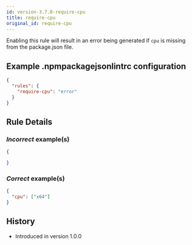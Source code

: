 ```yaml
---
id: version-3.7.0-require-cpu
title: require-cpu
original_id: require-cpu
---
```


Enabling this rule will result in an error being generated if `cpu` is missing from the package.json file.

## Example .npmpackagejsonlintrc configuration

```json
{
  "rules": {
    "require-cpu": "error"
  }
}
```

## Rule Details

### *Incorrect* example(s)

```json
{

}
```

### *Correct* example(s)

```json
{
  "cpu": ["x64"]
}
```

## History

* Introduced in version 1.0.0
